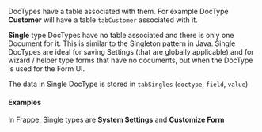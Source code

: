 <!-- add-breadcrumbs -->
DocTypes have a table associated with them. For example DocType **Customer** will have a table `tabCustomer` associated with it.

**Single** type DocTypes have no table associated and there is only one Document for it. This is similar to the Singleton pattern in Java. Single DocTypes are ideal for saving Settings (that are globally applicable) and for wizard / helper type forms that have no documents, but when the DocType is used for the Form UI.

The data in Single DocType is stored in `tabSingles` (`doctype`, `field`, `value`)

#### Examples 

In Frappe, Single types are **System Settings** and **Customize Form**